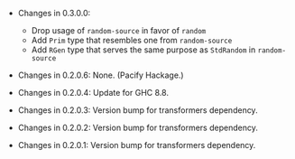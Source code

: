 * Changes in 0.3.0.0:

  * Drop usage of `random-source` in favor of `random`
  * Add `Prim` type that resembles one from `random-source`
  * Add `RGen` type that serves the same purpose as `StdRandom` in `random-source`

* Changes in 0.2.0.6: None. (Pacify Hackage.)

* Changes in 0.2.0.4: Update for GHC 8.8.

* Changes in 0.2.0.3: Version bump for transformers dependency.

* Changes in 0.2.0.2: Version bump for transformers dependency.

* Changes in 0.2.0.1: Version bump for transformers dependency.
